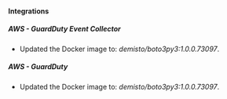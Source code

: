 #### Integrations
##### AWS - GuardDuty Event Collector
- Updated the Docker image to: *demisto/boto3py3:1.0.0.73097*.
##### AWS - GuardDuty
- Updated the Docker image to: *demisto/boto3py3:1.0.0.73097*.
